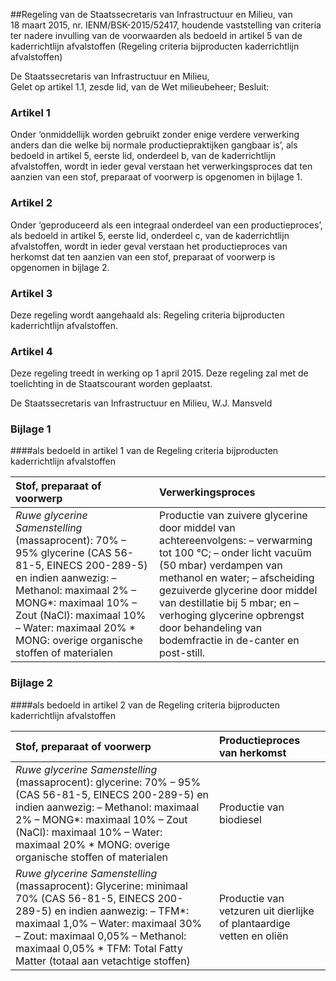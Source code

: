 <meta http-equiv='Content-Type' content='text/html; charset=utf-8' />

##Regeling van de Staatssecretaris van Infrastructuur en Milieu, van 18 maart 2015, nr. IENM/BSK-2015/52417, houdende vaststelling van criteria ter nadere invulling van de voorwaarden als bedoeld in artikel 5 van de kaderrichtlijn afvalstoffen (Regeling criteria bijproducten kaderrichtlijn afvalstoffen)

De Staatssecretaris van Infrastructuur en Milieu,  
Gelet op artikel 1.1, zesde lid, van de Wet milieubeheer;
Besluit:    

### Artikel  1  

Onder ‘onmiddellijk worden gebruikt zonder enige verdere verwerking anders dan die welke bij normale productiepraktijken gangbaar is’, als bedoeld in artikel 5, eerste lid, onderdeel b, van de kaderrichtlijn afvalstoffen, wordt in ieder geval verstaan het verwerkingsproces dat ten aanzien van een stof, preparaat of voorwerp is opgenomen in bijlage 1. 

### Artikel  2  

Onder ‘geproduceerd als een integraal onderdeel van een productieproces’, als bedoeld in artikel 5, eerste lid, onderdeel c, van de kaderrichtlijn afvalstoffen, wordt in ieder geval verstaan het productieproces van herkomst dat ten aanzien van een stof, preparaat of voorwerp is opgenomen in bijlage 2. 

### Artikel  3  

Deze regeling wordt aangehaald als: Regeling criteria bijproducten kaderrichtlijn afvalstoffen. 

### Artikel  4  

Deze regeling treedt in werking op 1 april 2015. 
Deze regeling zal met de toelichting in de Staatscourant worden geplaatst.  

De 
Staatssecretaris van Infrastructuur en Milieu, 
W.J. Mansveld    

### Bijlage 1 

####als bedoeld in artikel 1  van de Regeling criteria bijproducten kaderrichtlijn afvalstoffen

| Stof, preparaat of voorwerp  | Verwerkingsproces  |
|:---|:---|
|  *Ruwe glycerine*    *Samenstelling* (massaprocent):  70% – 95% glycerine (CAS 56-81-5,  EINECS 200-289-5) en indien aanwezig:  – Methanol: maximaal 2%  – MONG*: maximaal 10%  – Zout (NaCl): maximaal 10%  – Water: maximaal 20%  * MONG: overige organische stoffen of materialen  | Productie van zuivere glycerine door middel van achtereenvolgens:  – verwarming tot 100 °C;  – onder licht vacuüm (50 mbar) verdampen van methanol en water;  – afscheiding gezuiverde glycerine door middel van destillatie bij 5 mbar; en  – verhoging glycerine opbrengst door behandeling van bodemfractie in de-canter en post-still.  |

### Bijlage 2 

####als bedoeld in artikel 2  van de Regeling criteria bijproducten kaderrichtlijn afvalstoffen

| Stof, preparaat of voorwerp  | Productieproces van herkomst  |
|:---|:---|
|  *Ruwe glycerine*    *Samenstelling* (massaprocent):  glycerine: 70% – 95% (CAS 56-81-5, EINECS 200-289-5) en indien aanwezig:  – Methanol: maximaal 2%  – MONG*: maximaal 10%  – Zout (NaCl): maximaal 10%  – Water: maximaal 20%  * MONG: overige organische stoffen of materialen  | Productie van biodiesel  |
|  *Ruwe glycerine*    *Samenstelling* (massaprocent):  Glycerine: minimaal 70% (CAS 56-81-5, EINECS 200-289-5) en indien aanwezig:  – TFM*: maximaal 1,0%  – Water: maximaal 30%  – Zout: maximaal 0,05%  – Methanol: maximaal 0,05%  * TFM: Total Fatty Matter (totaal aan vetachtige stoffen)  | Productie van vetzuren uit dierlijke of plantaardige vetten en oliën  |

